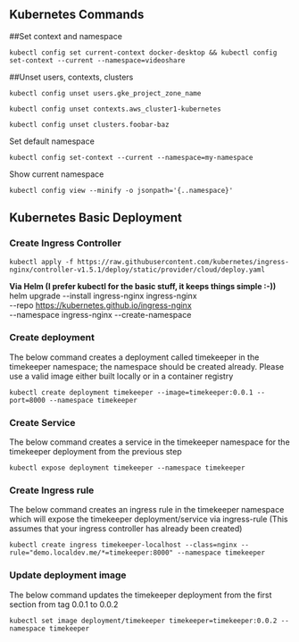 ## Kubernetes Commands

##Set context and namespace  

`kubectl config set current-context docker-desktop && kubectl config set-context --current --namespace=videoshare`

##Unset users, contexts, clusters  

```
kubectl config unset users.gke_project_zone_name

kubectl config unset contexts.aws_cluster1-kubernetes

kubectl config unset clusters.foobar-baz
```

Set default namespace
```
kubectl config set-context --current --namespace=my-namespace
```

Show current namespace
```
kubectl config view --minify -o jsonpath='{..namespace}'
```

## Kubernetes Basic Deployment

### Create Ingress Controller

`kubectl apply -f https://raw.githubusercontent.com/kubernetes/ingress-nginx/controller-v1.5.1/deploy/static/provider/cloud/deploy.yaml`

**Via Helm (I prefer kubectl for the basic stuff, it keeps things simple :-))**
helm upgrade --install ingress-nginx ingress-nginx \
  --repo https://kubernetes.github.io/ingress-nginx \
  --namespace ingress-nginx --create-namespace

### Create deployment

The below command creates a deployment called timekeeper in the timekeeper namespace; the namespace should be created already. Please use a valid image either built locally or in a container registry 

`kubectl create deployment timekeeper --image=timekeeper:0.0.1 --port=8000 --namespace timekeeper`

### Create Service

The below command creates a service in the timekeeper namespace for the timekeeper deployment from the previous step

`kubectl expose deployment timekeeper --namespace timekeeper`


### Create Ingress rule 

The below command creates an ingress rule in the timekeeper namespace which will expose the timekeeper deployment/service via ingress-rule (This assumes that your ingress controller has already been created)

`kubectl create ingress timekeeper-localhost --class=nginx --rule="demo.localdev.me/*=timekeeper:8000" --namespace timekeeper`

### Update deployment image

The below command updates the timekeeper deployment from the first section from tag 0.0.1 to 0.0.2

`kubectl set image deployment/timekeeper timekeeper=timekeeper:0.0.2 --namespace timekeeper`
